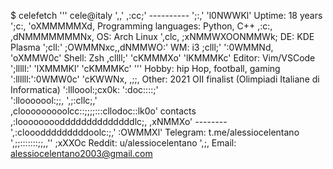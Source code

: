 $ celefetch
            '''                             cele@italy
          ',,'      ,:cc;'                  ----------
        ';:,'     'l0NWWKl'                 Uptime: 18 years
      ';c:,      'oXMMMMMXd,                Programming languages: Python, C++
     ,:c:,      ,dNMMMMMMMNx,               OS: Arch Linux
   ',clc,      ;xNMMWXOONMMWk;              DE: KDE Plasma
  ';cll:'     ;OWMMNxc,,dNMMWO:'            WM: i3
  ;clll;'   ':0WMMNd,   'oXMMW0c'           Shell: Zsh
 ,cllll;'  'cKMMMXo'     'lKMMMKc'          Editor: Vim/VSCode
';lllll:' 'lXMMMKl'       'cKMMMKc'   '''   Hobby: hip Hop, football, gaming
':llllll:':0WMW0c'         'cKWWNx, ,;;,    Other: 2021 OII finalist (Olimpiadi Italiane di Informatica)
':llloool:;cx0k:            ':doc::::;'     
':llooooool:;;,            ',;:cllc;,'      
 ,clooooooooolcc::;;;;:::cllodoc::lk0o'     contacts
  ,:looooooooddddddddddddddlc;, ,xNMMXo'    --------
   ',:clooodddddddddoolc:;,'     :OWMMXl'   Telegram: t.me/alessiocelentano
      ',;;:::::::;;,,''           ;xXXOc    Reddit: u/alessiocelentano
                                   ',;,     Email: alessiocelentano2003@gmail.com
